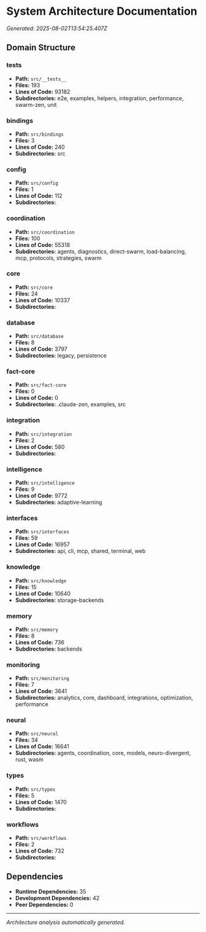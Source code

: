 # System Architecture Documentation

*Generated: 2025-08-02T13:54:25.407Z*

## Domain Structure


### __tests__
- **Path:** `src/__tests__`
- **Files:** 193
- **Lines of Code:** 93182
- **Subdirectories:** e2e, examples, helpers, integration, performance, swarm-zen, unit


### bindings
- **Path:** `src/bindings`
- **Files:** 3
- **Lines of Code:** 240
- **Subdirectories:** src


### config
- **Path:** `src/config`
- **Files:** 1
- **Lines of Code:** 112
- **Subdirectories:** 


### coordination
- **Path:** `src/coordination`
- **Files:** 100
- **Lines of Code:** 55318
- **Subdirectories:** agents, diagnostics, direct-swarm, load-balancing, mcp, protocols, strategies, swarm


### core
- **Path:** `src/core`
- **Files:** 24
- **Lines of Code:** 10337
- **Subdirectories:** 


### database
- **Path:** `src/database`
- **Files:** 8
- **Lines of Code:** 3797
- **Subdirectories:** legacy, persistence


### fact-core
- **Path:** `src/fact-core`
- **Files:** 0
- **Lines of Code:** 0
- **Subdirectories:** .claude-zen, examples, src


### integration
- **Path:** `src/integration`
- **Files:** 2
- **Lines of Code:** 580
- **Subdirectories:** 


### intelligence
- **Path:** `src/intelligence`
- **Files:** 9
- **Lines of Code:** 9772
- **Subdirectories:** adaptive-learning


### interfaces
- **Path:** `src/interfaces`
- **Files:** 59
- **Lines of Code:** 16957
- **Subdirectories:** api, cli, mcp, shared, terminal, web


### knowledge
- **Path:** `src/knowledge`
- **Files:** 15
- **Lines of Code:** 10640
- **Subdirectories:** storage-backends


### memory
- **Path:** `src/memory`
- **Files:** 8
- **Lines of Code:** 736
- **Subdirectories:** backends


### monitoring
- **Path:** `src/monitoring`
- **Files:** 7
- **Lines of Code:** 3641
- **Subdirectories:** analytics, core, dashboard, integrations, optimization, performance


### neural
- **Path:** `src/neural`
- **Files:** 34
- **Lines of Code:** 16641
- **Subdirectories:** agents, coordination, core, models, neuro-divergent, rust, wasm


### types
- **Path:** `src/types`
- **Files:** 5
- **Lines of Code:** 1470
- **Subdirectories:** 


### workflows
- **Path:** `src/workflows`
- **Files:** 2
- **Lines of Code:** 732
- **Subdirectories:** 


## Dependencies

- **Runtime Dependencies:** 35
- **Development Dependencies:** 42
- **Peer Dependencies:** 0

---

*Architecture analysis automatically generated.*
